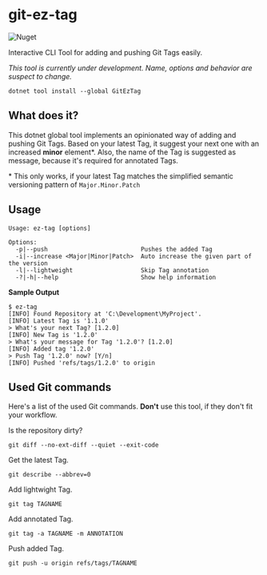 # git-ez-tag

![Nuget](https://img.shields.io/nuget/v/GitEzTag.svg?style=flat-square)

Interactive CLI Tool for adding and pushing Git Tags easily.

_This tool is currently under development. Name, options and behavior are suspect to change._

```
dotnet tool install --global GitEzTag
```

## What does it?

This dotnet global tool implements an opinionated way of adding and pushing Git Tags.
Based on your latest Tag, it suggest your next one with an increased **minor** element*. 
Also, the name of the Tag is suggested as message, because it's required for annotated Tags.

\* This only works, if your latest Tag matches the simplified semantic versioning pattern of `Major.Minor.Patch`

## Usage

```
Usage: ez-tag [options]

Options:
  -p|--push                          Pushes the added Tag
  -i|--increase <Major|Minor|Patch>  Auto increase the given part of the version
  -l|--lightweight                   Skip Tag annotation
  -?|-h|--help                       Show help information
```

**Sample Output**

```
$ ez-tag
[INFO] Found Repository at 'C:\Development\MyProject'.
[INFO] Latest Tag is '1.1.0'
> What's your next Tag? [1.2.0]
[INFO] New Tag is '1.2.0'
> What's your message for Tag '1.2.0'? [1.2.0]
[INFO] Added tag '1.2.0'
> Push Tag '1.2.0' now? [Y/n]
[INFO] Pushed 'refs/tags/1.2.0' to origin

```

## Used Git commands
Here's a list of the used Git commands.
**Don't** use this tool, if they don't fit your workflow.


Is the repository dirty?
```
git diff --no-ext-diff --quiet --exit-code
```

Get the latest Tag.
```
git describe --abbrev=0
```

Add lightwight Tag.
```
git tag TAGNAME
```

Add annotated Tag.
```
git tag -a TAGNAME -m ANNOTATION
```

Push added Tag.
```
git push -u origin refs/tags/TAGNAME
```

